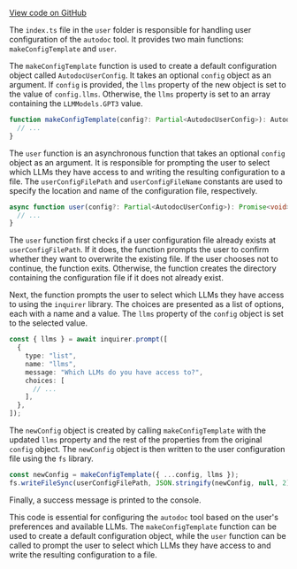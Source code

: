 [View code on GitHub](https://github.com/context-labs/autodoc/tree/master/.autodoc/docs/json/src/cli/commands/user)

The `index.ts` file in the `user` folder is responsible for handling user configuration of the `autodoc` tool. It provides two main functions: `makeConfigTemplate` and `user`.

The `makeConfigTemplate` function is used to create a default configuration object called `AutodocUserConfig`. It takes an optional `config` object as an argument. If `config` is provided, the `llms` property of the new object is set to the value of `config.llms`. Otherwise, the `llms` property is set to an array containing the `LLMModels.GPT3` value.

```typescript
function makeConfigTemplate(config?: Partial<AutodocUserConfig>): AutodocUserConfig {
  // ...
}
```

The `user` function is an asynchronous function that takes an optional `config` object as an argument. It is responsible for prompting the user to select which LLMs they have access to and writing the resulting configuration to a file. The `userConfigFilePath` and `userConfigFileName` constants are used to specify the location and name of the configuration file, respectively.

```typescript
async function user(config?: Partial<AutodocUserConfig>): Promise<void> {
  // ...
}
```

The `user` function first checks if a user configuration file already exists at `userConfigFilePath`. If it does, the function prompts the user to confirm whether they want to overwrite the existing file. If the user chooses not to continue, the function exits. Otherwise, the function creates the directory containing the configuration file if it does not already exist.

Next, the function prompts the user to select which LLMs they have access to using the `inquirer` library. The choices are presented as a list of options, each with a name and a value. The `llms` property of the `config` object is set to the selected value.

```typescript
const { llms } = await inquirer.prompt([
  {
    type: "list",
    name: "llms",
    message: "Which LLMs do you have access to?",
    choices: [
      // ...
    ],
  },
]);
```

The `newConfig` object is created by calling `makeConfigTemplate` with the updated `llms` property and the rest of the properties from the original `config` object. The `newConfig` object is then written to the user configuration file using the `fs` library.

```typescript
const newConfig = makeConfigTemplate({ ...config, llms });
fs.writeFileSync(userConfigFilePath, JSON.stringify(newConfig, null, 2));
```

Finally, a success message is printed to the console.

This code is essential for configuring the `autodoc` tool based on the user's preferences and available LLMs. The `makeConfigTemplate` function can be used to create a default configuration object, while the `user` function can be called to prompt the user to select which LLMs they have access to and write the resulting configuration to a file.
